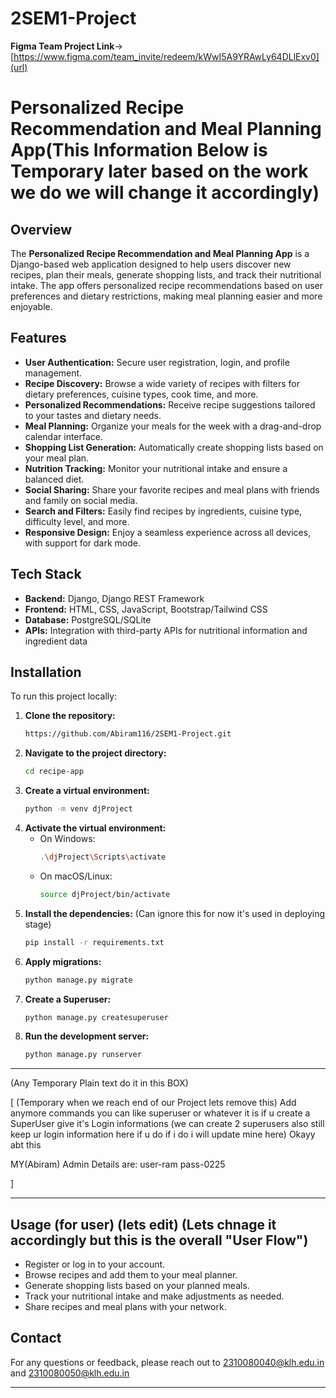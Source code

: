 # 2SEM1-Project

**Figma Team Project Link**-> [https://www.figma.com/team_invite/redeem/kWwI5A9YRAwLy64DLlExv0](url)

# Personalized Recipe Recommendation and Meal Planning App(**This Information Below is Temporary later based on the work we do we will change it accordingly**)

## Overview
The **Personalized Recipe Recommendation and Meal Planning App** is a Django-based web application designed to help users discover new recipes, plan their meals, generate shopping lists, and track their nutritional intake. The app offers personalized recipe recommendations based on user preferences and dietary restrictions, making meal planning easier and more enjoyable.

## Features
- **User Authentication:** Secure user registration, login, and profile management.
- **Recipe Discovery:** Browse a wide variety of recipes with filters for dietary preferences, cuisine types, cook time, and more.
- **Personalized Recommendations:** Receive recipe suggestions tailored to your tastes and dietary needs.
- **Meal Planning:** Organize your meals for the week with a drag-and-drop calendar interface.
- **Shopping List Generation:** Automatically create shopping lists based on your meal plan.
- **Nutrition Tracking:** Monitor your nutritional intake and ensure a balanced diet.
- **Social Sharing:** Share your favorite recipes and meal plans with friends and family on social media.
- **Search and Filters:** Easily find recipes by ingredients, cuisine type, difficulty level, and more.
- **Responsive Design:** Enjoy a seamless experience across all devices, with support for dark mode.

## Tech Stack
- **Backend:** Django, Django REST Framework
- **Frontend:** HTML, CSS, JavaScript, Bootstrap/Tailwind CSS
- **Database:** PostgreSQL/SQLite
- **APIs:** Integration with third-party APIs for nutritional information and ingredient data

## Installation
To run this project locally:

1. **Clone the repository:**
   ```bash
   https://github.com/Abiram116/2SEM1-Project.git
   ```
2. **Navigate to the project directory:**
   ```bash
   cd recipe-app
   ```
3. **Create a virtual environment:**
   ```bash
   python -m venv djProject
   ```
4. **Activate the virtual environment:**
   - On Windows:
     ```bash
     .\djProject\Scripts\activate
     ```
   - On macOS/Linux:
     ```bash
     source djProject/bin/activate
     ```
5. **Install the dependencies:** (Can ignore this for now it's used in deploying stage)
   ```bash
   pip install -r requirements.txt
   ```
6. **Apply migrations:**
   ```bash
   python manage.py migrate
   ```
7. **Create a Superuser:**
   ```bash
   python manage.py createsuperuser
   ```
8. **Run the development server:**
   ```bash
   python manage.py runserver
   ```
------------------------------------------------------------------------------------------------------------

(Any Temporary Plain text do it in this BOX)

[
(Temporary when we reach end of our Project lets remove this)
Add anymore commands you can like superuser or whatever it is if u create a SuperUser give it's Login informations (we can create 2 superusers also still keep ur login information here if u do if i do i will update mine here)
Okayy abt this

MY(Abiram) Admin Details are:
user-ram
pass-0225

]

------------------------------------------------------------------------------------------------------------

## Usage (for user)  (lets edit) (Lets chnage it accordingly but this is the overall "User Flow")
- Register or log in to your account.
- Browse recipes and add them to your meal planner.
- Generate shopping lists based on your planned meals.
- Track your nutritional intake and make adjustments as needed.
- Share recipes and meal plans with your network.


## Contact
For any questions or feedback, please reach out to [2310080040@klh.edu.in](url) and [2310080050@klh.edu.in](url)

----------
